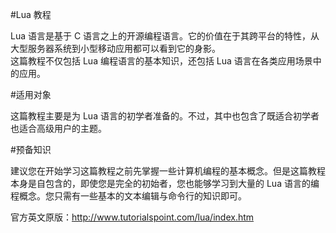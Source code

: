 #Lua 教程  

Lua 语言是基于 C 语言之上的开源编程语言。它的价值在于其跨平台的特性，从大型服务器系统到小型移动应用都可以看到它的身影。  
这篇教程不仅包括 Lua 编程语言的基本知识，还包括 Lua 语言在各类应用场景中的应用。  

#适用对象  

这篇教程主要是为 Lua 语言的初学者准备的。不过，其中也包含了既适合初学者也适合高级用户的主题。  

#预备知识  

建议您在开始学习这篇教程之前先掌握一些计算机编程的基本概念。但是这篇教程本身是自包含的，即使您是完全的初始者，您也能够学习到大量的 Lua 语言的编程概念。您只需有一些基本的文本编辑与命令行的知识即可。  

官方英文原版：http://www.tutorialspoint.com/lua/index.htm 